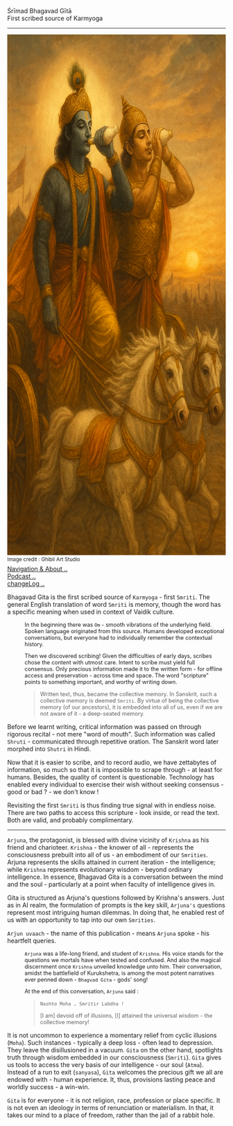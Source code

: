 
<div class="cover-huge">Śrīmad Bhagavad Gītā</div>

<div class="centered"> First scribed source of Karmyoga</div>

----

<div class="centered">
    <img src="./conkshells.png" alt="Viraat Roop" class="responsive"
    width = "1600"
    height = "1200" />
    
</div>

<div class="cover-small"><sup>Image credit : Ghibli Art Studio</sup></div>

<div class="cover-small">
  <div class="centered">
      <a href="./how.md">Navigation & About .. </a>
  </div>
</div>

<div class="cover-small">
  <div class="centered">
      <a href="./bg00.md">Podcast .. </a>
  </div>
</div>

<div class="cover-small">
  <div class="centered">
      <a href="./changeLog.md">changeLog .. </a>
  </div>
</div>

Bhagavad Gita is the first scribed source of `Karmyoga` - first `Smriti`. The general English translation of word  `Smriti` is memory, though the word has a specific meaning when used in context of Vaidik culture. 

<div style="padding-left:40px;font-size:0.9em;"> 

In the beginning there was `Om` - smooth vibrations of the underlying field. Spoken language originated from this source. Humans developed exceptional conversations, but everyone had to individually remember the contextual history.

Then we discovered scribing!  Given the difficulties of early days, scribes chose the content with utmost care. Intent to scribe must yield full consensus. Only precious information made it to the written form - for offline access and preservation - across time and space. The word "scripture" points to something important, and worthy of writing down.

> Written text, thus,  became the collective memory. In Sanskrit, such a collective memory is deemed `Smriti`. By virtue of being the collective memory (of our ancestors), it is embedded into all of us, even if we are not aware of it - a deep-seated memory.

</div>

Before we learnt writing, critical information was passed on through rigorous recital - not mere "word of mouth". Such information was called `Shruti` - communicated through repetitive oration. The Sanskrit word later morphed into `Shutri` in Hindi.

Now that it is easier to scribe, and to record audio, we have zettabytes  of information, so much so that it is impossible to scrape through - at least for humans. Besides, the quality of content is questionable. Technology has enabled every individual to exercise their wish without seeking consensus - good or bad ? - we don't know ! 

Revisiting the first `Smriti` is thus finding true signal with in endless noise. There are two paths to access this scripture - look inside, or read the text. Both are valid, and probably complimentary.

---

`Arjuna`, the protagonist, is blessed with divine vicinity of `Krishna` as his friend and charioteer.  `Krishna` - the knower of all - represents the consciousness prebuilt into all of us - an embodiment of our `Smrities`. Arjuna represents the skills attained in current iteration - the intelligence;  while `Krishna` represents evolutionary wisdom - beyond ordinary intelligence. In essence, Bhagavad Gita is a conversation between the mind and the soul - particularly at a point when faculty of intelligence gives in. 

Gita is structured as Arjuna's questions followed by Krishna's answers. Just as in AI realm, the formulation of prompts is the key skill, `Arjuna's` questions represent most intriguing human dilemmas. In doing that, he enabled rest of us with an opportunity to tap into our own `Smrities`.

`Arjun uvaach` - the name of this publication - means `Arjuna` spoke - his heartfelt queries.

<div style="padding-left:40px;font-size:0.9em;"> 

`Arjuna` was a life-long friend, and student of `Krishna`. His voice stands for the questions we mortals have when tested and confused. And also the magical discernment once `Krishna` unveiled knowledge unto him. Their conversation, amidst the battlefield of Kurukshetra, is among the most potent narratives ever penned down - `Bhagvad Gita` - gods' song!

At the end of this conversation, `Arjuna` said :

> `Nashto Moha , Smritir Labdha !`
>
> [I am] devoid off of illusions, [I] attained the universal wisdom - the collective memory!

</div>

It is not uncommon to experience a momentary relief from cyclic illusions (`Moha`). Such instances - typically a deep loss - often lead to depression. They leave the disillusioned in a vacuum. `Gita` on the other hand, spotlights truth through wisdom embedded in our consciousness (`Smriti`). `Gita` gives us tools to access the very basis of our intelligence - our soul (`Atma`). Instead of a run to exit (`sanyasa`), `Gita` welcomes the precious gift we all are endowed with - human experience. It, thus, provisions lasting peace and worldly success - a win-win.

`Gita` is for everyone - it is not religion, race, profession or place specific. It is not even an ideology in terms of renunciation or materialism. In that, it takes our mind to a place of freedom, rather than the jail of a rabbit hole.


